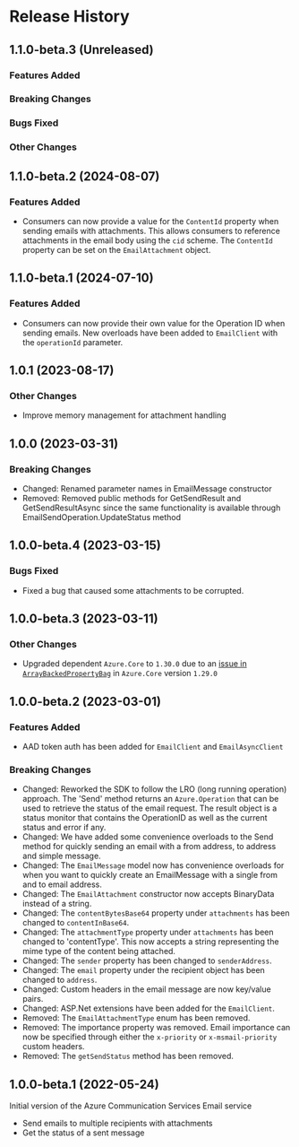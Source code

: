 # Release History

## 1.1.0-beta.3 (Unreleased)

### Features Added

### Breaking Changes

### Bugs Fixed

### Other Changes

## 1.1.0-beta.2 (2024-08-07)

### Features Added

- Consumers can now provide a value for the `ContentId` property when sending emails with attachments.
  This allows consumers to reference attachments in the email body using the `cid` scheme. The `ContentId` property can be set on the `EmailAttachment` object.

## 1.1.0-beta.1 (2024-07-10)

### Features Added

- Consumers can now provide their own value for the Operation ID when sending emails.
  New overloads have been added to `EmailClient` with the `operationId` parameter.

## 1.0.1 (2023-08-17)

### Other Changes
- Improve memory management for attachment handling
 
## 1.0.0 (2023-03-31)

### Breaking Changes
- Changed: Renamed parameter names in EmailMessage constructor
- Removed: Removed public methods for GetSendResult and GetSendResultAsync since the same functionality is available through EmailSendOperation.UpdateStatus method

## 1.0.0-beta.4 (2023-03-15)

### Bugs Fixed
- Fixed a bug that caused some attachments to be corrupted.

## 1.0.0-beta.3 (2023-03-11)

### Other Changes
- Upgraded dependent `Azure.Core` to `1.30.0` due to an [issue in `ArrayBackedPropertyBag`](https://github.com/Azure/azure-sdk-for-net/pull/34800) in `Azure.Core` version `1.29.0`

## 1.0.0-beta.2 (2023-03-01)

### Features Added
- AAD token auth has been added for `EmailClient` and `EmailAsyncClient`

### Breaking Changes
- Changed: Reworked the SDK to follow the LRO (long running operation) approach. The 'Send' method returns an `Azure.Operation` that can be used to retrieve the status of the email request. The result object is a status monitor that contains the OperationID as well as the current status and error if any.
- Changed: We have added some convenience overloads to the Send method for quickly sending an email with a from address, to address and simple message.
- Changed: The `EmailMessage` model now has convenience overloads for when you want to quickly create an EmailMessage with a single from and to email address.
- Changed: The `EmailAttachment` constructor now accepts BinaryData instead of a string.
- Changed: The `contentBytesBase64` property under `attachments` has been changed to `contentInBase64`.
- Changed: The `attachmentType` property under `attachments` has been changed to 'contentType'. This now accepts a string representing the mime type of the content being attached.
- Changed: The `sender` property has been changed to `senderAddress`.
- Changed: The `email` property under the recipient object has been changed to `address`.
- Changed: Custom headers in the email message are now key/value pairs.
- Changed: ASP.Net extensions have been added for the `EmailClient`. 
- Removed: The `EmailAttachmentType` enum has been removed.
- Removed: The importance property was removed. Email importance can now be specified through either the `x-priority` or `x-msmail-priority` custom headers.
- Removed: The `getSendStatus` method has been removed.

## 1.0.0-beta.1 (2022-05-24)
Initial version of the Azure Communication Services Email service
- Send emails to multiple recipients with attachments
- Get the status of a sent message
